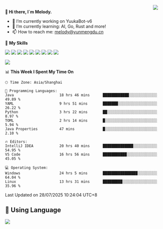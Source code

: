<a href="#">
  <img align="right" src="https://github-readme-stats.vercel.app/api?username=melodyyuuka&count_private=true&show_icons=true" />
</a>

**👋 Hi there, I`m Melody.**

- 🔭 I’m currently working on YuukaBot-v6
- 🌱 I’m currently learning: AI, Go, Rust and more!
- 📫 How to reach me: melody@yunmengdu.cn

🌟 **My Skills** 

![](https://img.shields.io/badge/-Python-3e74a2?style=flat-square&logo=Python&logoColor=fff)
![](https://img.shields.io/badge/-Java-007396?style=flat-square&logo=OpenJDK&logoColor=fff)
![](https://img.shields.io/badge/-Node.js-339933?style=flat-square&logo=Node.js&logoColor=fff)
![](https://img.shields.io/badge/-Git-f05032?style=flat-square&logo=git&logoColor=fff)
![](https://img.shields.io/badge/-PostgreSQL-4169e1?style=flat-square&logo=PostgreSQL&logoColor=fff)
![](https://img.shields.io/badge/-Rust-000000?style=flat-square&logo=rust&logoColor=fff)
![](https://img.shields.io/badge/-VSCode-007acc?style=flat-square&logo=Visual-Studio-Code&logoColor=fff)
![](https://img.shields.io/badge/-FastAPI-009688?style=flat-square&logo=FastAPI&logoColor=fff)
![](https://img.shields.io/badge/-Linux-000000?style=flat-square&logo=Linux&logoColor=fff)


![](https://wakatime.com/badge/user/fa6dc0e2-47c5-4d2d-ae45-69fec6f2122c.svg)

<!--START_SECTION:waka-->
📊 **This Week I Spent My Time On** 

```text
🕑︎ Time Zone: Asia/Shanghai

💬 Programming Languages: 
Java                     18 hrs 46 mins      ████████████░░░░░░░░░░░░░   49.89 % 
YAML                     9 hrs 51 mins       ███████░░░░░░░░░░░░░░░░░░   26.22 % 
Python                   3 hrs 22 mins       ██░░░░░░░░░░░░░░░░░░░░░░░    8.97 % 
TOML                     2 hrs 14 mins       █░░░░░░░░░░░░░░░░░░░░░░░░    5.94 % 
Java Properties          47 mins             █░░░░░░░░░░░░░░░░░░░░░░░░    2.10 % 

🔥 Editors: 
IntelliJ IDEA            20 hrs 40 mins      ██████████████░░░░░░░░░░░   54.95 % 
VS Code                  16 hrs 56 mins      ███████████░░░░░░░░░░░░░░   45.05 % 

💻 Operating System: 
Windows                  24 hrs 5 mins       ████████████████░░░░░░░░░   64.04 % 
Linux                    13 hrs 31 mins      █████████░░░░░░░░░░░░░░░░   35.96 % 
```


 Last Updated on 28/07/2025 10:24:04 UTC+8
<!--END_SECTION:waka-->

## 🥰 **Using Language**

![](https://github-readme-stats.vercel.app/api/wakatime?username=MelodyYuyuko&layout=compact&hide_border=true)
